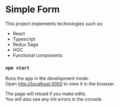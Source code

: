 # Simple Form

This project implements technologies such as:
- React
- Typescript
- Redux Saga
- HOC
- Functional components

### `npm start`

Runs the app in the development mode.\
Open [http://localhost:3000](http://localhost:3000) to view it in the browser.

The page will reload if you make edits.\
You will also see any lint errors in the console.